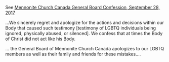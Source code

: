 
See [Mennonite Church Canada General Board Confession, September 28, 2017](https://imgur.com/a/g7xoV#I0NJD9y)

...We sincerely regret and apologize for the actions and decisions within our
Body that caused such testimony [testimony of LGBTQ individuals being ignored,
physically abused, or silenced].  We confess that at times the Body of Christ
did not act like his Body.

... the General Board of Mennonite Church Canada apologizes to our LGBTQ
members as well as their family and friends for these mistakes....
